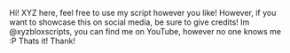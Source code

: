 Hi! XYZ here, feel free to use my script however you like! However, if you want to showcase this on social media, be sure to give credits!
Im @xyzbloxscripts, you can find me on YouTube, however no one knows me :P
Thats it! Thank!
